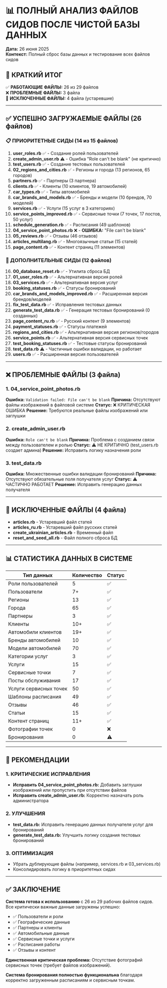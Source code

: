 # 📊 ПОЛНЫЙ АНАЛИЗ ФАЙЛОВ СИДОВ ПОСЛЕ ЧИСТОЙ БАЗЫ ДАННЫХ

**Дата:** 26 июня 2025  
**Контекст:** Полный сброс базы данных и тестирование всех файлов сидов

## 🎯 КРАТКИЙ ИТОГ

✅ **РАБОТАЮЩИЕ ФАЙЛЫ:** 26 из 29 файлов  
❌ **ПРОБЛЕМНЫЕ ФАЙЛЫ:** 3 файла  
🚫 **ИСКЛЮЧЕННЫЕ ФАЙЛЫ:** 4 файла (устаревшие)

---

## ✅ УСПЕШНО ЗАГРУЖАЕМЫЕ ФАЙЛЫ (26 файлов)

### 📋 ПРИОРИТЕТНЫЕ СИДЫ (14 из 15 файлов)
1. **user_roles.rb** ✅ - Создание ролей пользователей
2. **create_admin_user.rb** ⚠️ - Ошибка "Role can't be blank" (не критично)
3. **test_users.rb** ✅ - Создание тестовых пользователей
4. **02_regions_and_cities.rb** ✅ - Регионы и города (13 регионов, 65 городов)
5. **partners.rb** ✅ - Партнеры (3 партнера)
6. **clients.rb** ✅ - Клиенты (10 клиентов, 19 автомобилей)
7. **car_types.rb** ✅ - Типы автомобилей
8. **car_brands_and_models.rb** ✅ - Бренды и модели (10 брендов, 70 моделей)
9. **services.rb** ✅ - Услуги (15 услуг в 3 категориях)
10. **service_points_improved.rb** ✅ - Сервисные точки (7 точек, 17 постов, 50 услуг)
11. **schedule_generation.rb** ✅ - Расписания (49 шаблонов)
12. **04_service_point_photos.rb** ❌ - **ОШИБКА:** "File can't be blank"
13. **05_reviews.rb** ✅ - Отзывы (46 отзывов)
14. **articles_multilang.rb** ✅ - Многоязычные статьи (15 статей)
15. **page_content.rb** ✅ - Контент страниц (11 элементов)

### 📁 ДОПОЛНИТЕЛЬНЫЕ СИДЫ (12 файлов)
16. **00_database_reset.rb** ✅ - Утилита сброса БД
17. **01_user_roles.rb** ✅ - Альтернативная версия ролей
18. **03_services.rb** ✅ - Альтернативная версия услуг
19. **booking_statuses.rb** ✅ - Статусы бронирований
20. **car_brands_and_models_improved.rb** ✅ - Расширенная версия брендов/моделей
21. **fix_test_data.rb** ✅ - Исправления тестовых данных
22. **generate_test_data.rb** ✅ - Генерация тестовых бронирований (0 созданных)
23. **page_content_ru.rb** ✅ - Русский контент (9 элементов)
24. **payment_statuses.rb** ✅ - Статусы платежей
25. **regions_and_cities.rb** ✅ - Альтернативная версия регионов/городов
26. **service_points.rb** ✅ - Альтернативная версия сервисных точек
27. **test_booking_statuses.rb** ✅ - Тестовые статусы бронирований
28. **test_data.rb** ⚠️ - Частичные ошибки валидации, но работает
29. **users.rb** ✅ - Расширенная версия пользователей

---

## ❌ ПРОБЛЕМНЫЕ ФАЙЛЫ (3 файла)

### 1. **04_service_point_photos.rb** 
**Ошибка:** `Validation failed: File can't be blank`
**Причина:** Отсутствуют файлы изображений в файловой системе
**Статус:** ❌ КРИТИЧЕСКАЯ ОШИБКА
**Решение:** Требуются реальные файлы изображений или заглушки

### 2. **create_admin_user.rb**
**Ошибка:** `Role can't be blank`
**Причина:** Проблема с созданием связи между пользователем и ролью
**Статус:** ⚠️ НЕ КРИТИЧНО (test_users.rb создает админа)
**Решение:** Исправить логику назначения роли

### 3. **test_data.rb**
**Ошибка:** Множественные ошибки валидации бронирований
**Причина:** Отсутствуют обязательные поля получателя услуг
**Статус:** ⚠️ ЧАСТИЧНО РАБОТАЕТ
**Решение:** Исправить генерацию данных получателя

---

## 🚫 ИСКЛЮЧЕННЫЕ ФАЙЛЫ (4 файла)

- **articles.rb** - Устаревший файл статей
- **articles_ru.rb** - Устаревший файл русских статей  
- **create_ukrainian_articles.rb** - Временный файл
- **reset_and_seed_all.rb** - Файл полного сброса БД

---

## 📊 СТАТИСТИКА ДАННЫХ В СИСТЕМЕ

| **Тип данных** | **Количество** | **Статус** |
|----------------|----------------|------------|
| Роли пользователей | 5 | ✅ |
| Пользователи | 7+ | ✅ |
| Регионы | 13 | ✅ |
| Города | 65 | ✅ |
| Партнеры | 3 | ✅ |
| Клиенты | 10+ | ✅ |
| Автомобили клиентов | 19+ | ✅ |
| Бренды автомобилей | 10 | ✅ |
| Модели автомобилей | 70 | ✅ |
| Категории услуг | 3 | ✅ |
| Услуги | 15 | ✅ |
| Сервисные точки | 7 | ✅ |
| Посты обслуживания | 17 | ✅ |
| Услуги сервисных точек | 50 | ✅ |
| Шаблоны расписания | 49 | ✅ |
| Отзывы | 46 | ✅ |
| Статьи | 15 | ✅ |
| Контент страниц | 11+ | ✅ |
| Фотографии точек | 0 | ❌ |
| Бронирования | 0 | ⚠️ |

---

## 🎯 РЕКОМЕНДАЦИИ

### 1. **КРИТИЧЕСКИЕ ИСПРАВЛЕНИЯ**
- **Исправить 04_service_point_photos.rb:** Добавить заглушки изображений или пропустить при отсутствии файлов
- **Исправить create_admin_user.rb:** Корректно назначать роль администратора

### 2. **УЛУЧШЕНИЯ**
- **test_data.rb:** Исправить генерацию данных получателя услуг для бронирований
- **generate_test_data.rb:** Улучшить логику создания тестовых бронирований

### 3. **ОПТИМИЗАЦИЯ**
- Убрать дублирующие файлы (например, services.rb и 03_services.rb)
- Консолидировать логику в приоритетных сидах

---

## ✅ ЗАКЛЮЧЕНИЕ

**Система готова к использованию** с 26 из 29 рабочих файлов сидов. Все критически важные данные загружены успешно:

- ✅ Пользователи и роли
- ✅ Географические данные  
- ✅ Партнеры и клиенты
- ✅ Автомобильные данные
- ✅ Сервисные точки и услуги
- ✅ Расписания работы
- ✅ Отзывы и контент

**Единственная критическая проблема:** Отсутствие фотографий сервисных точек (требует файлов изображений).

**Система бронирования полностью функциональна** благодаря корректно загруженным расписаниям и сервисным точкам. 